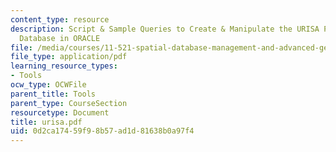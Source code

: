 ```yaml
---
content_type: resource
description: Script & Sample Queries to Create & Manipulate the URISA Proceedings
  Database in ORACLE
file: /media/courses/11-521-spatial-database-management-and-advanced-geographic-information-systems-spring-2003/0d2ca17459f98b57ad1d81638b0a97f4_urisa.pdf
file_type: application/pdf
learning_resource_types:
- Tools
ocw_type: OCWFile
parent_title: Tools
parent_type: CourseSection
resourcetype: Document
title: urisa.pdf
uid: 0d2ca174-59f9-8b57-ad1d-81638b0a97f4
---
```

